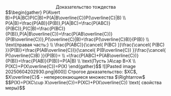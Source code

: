 <center>Доказательство тождества</center>
$$\begin{gather}
P(A\vert B)=P(A|BC)P(C|B)+P(A|B\overline{C})P(\overline{C}|B) \\
P(A|B)=\frac{P(AB)}{P(B)},P(A|BC)=\frac{P(ABC)}{P(BC)},P(C|B)=\frac{P(BC)}{P(B)},P(A|B\overline{C})=\frac{P(AB\overline{C})}{P(B\overline{C})},P(\overline{C}|B)=\frac{P(\overline{C}B)}{P(B)} \\
\text{правая часть:} \\
\frac{P(ABC)}{\cancel{ P(BC) }}\frac{\cancel{ P(BC) }}{P(B)}+\frac{P(AB\overline{C})}{\cancel{ P(B\overline{C}) }}\frac{\cancel{ P(\overline{C}B) }}{P(B)}= \\
=\frac{P(ABC)+P(AB\overline{C})}{P(B)}=\frac{P(AB)}{P(B)}=P(A|B) \\
\text{Пусть }A\cap B=X \\
P(XC)+P(X\overline{C})=P(X) 
\end{gather}$$
![[Pasted image 20250604202930.png|600]]
Строгое доказательство:
$XC$, $X\overline{C}$ - непересекающиеся множества $\Rightarrow$
$$P(X)=P(XC\cup X\overline{C})=P(XC)+P(X\overline{C}) \text{ свойства меры}$$

